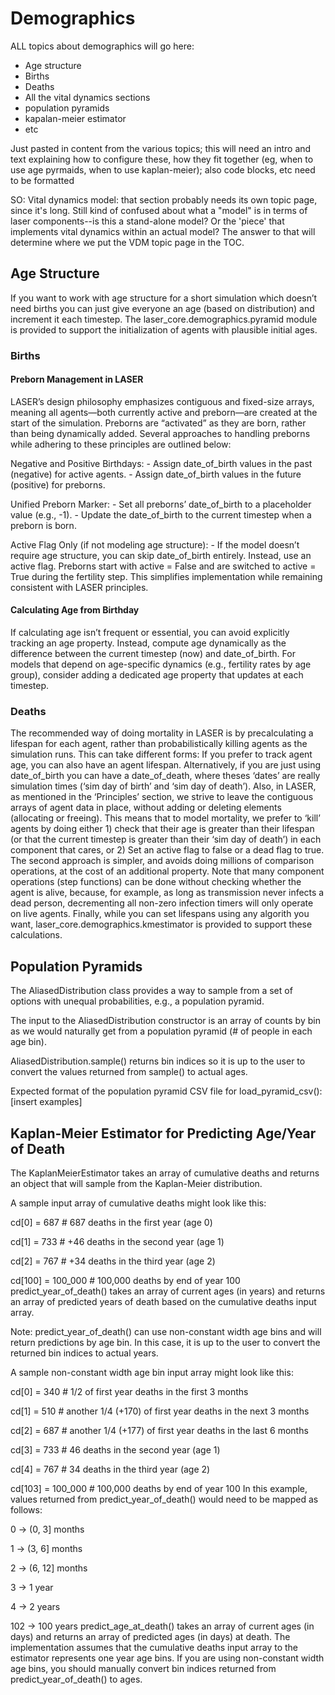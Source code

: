 # Demographics

ALL topics about demographics will go here:

- Age structure
- Births
- Deaths
- All the vital dynamics sections
- population pyramids
- kapalan-meier estimator
- etc

Just pasted in content from the various topics; this will need an intro and text explaining how to configure these, how they fit together (eg, when to use age pyrmaids, when to use kaplan-meier); also code blocks, etc need to be formatted

SO: Vital dynamics model: that section probably needs its own topic page, since it's long. Still kind of confused about what a "model" is in terms of laser components--is this a stand-alone model? Or the 'piece' that implements vital dynamics within an actual model? The answer to that will determine where we put the VDM topic page in the TOC.

## Age Structure

If you want to work with age structure for a short simulation which doesn’t need births you can just give everyone an age (based on distribution) and increment it each timestep. The laser_core.demographics.pyramid module is provided to support the initialization of agents with plausible initial ages.

### Births

#### Preborn Management in LASER

LASER’s design philosophy emphasizes contiguous and fixed-size arrays, meaning all agents—both currently active and preborn—are created at the start of the simulation. Preborns are “activated” as they are born, rather than being dynamically added. Several approaches to handling preborns while adhering to these principles are outlined below:

Negative and Positive Birthdays: - Assign date_of_birth values in the past (negative) for active agents. - Assign date_of_birth values in the future (positive) for preborns.

Unified Preborn Marker: - Set all preborns’ date_of_birth to a placeholder value (e.g., -1). - Update the date_of_birth to the current timestep when a preborn is born.

Active Flag Only (if not modeling age structure): - If the model doesn’t require age structure, you can skip date_of_birth entirely. Instead, use an active flag. Preborns start with active = False and are switched to active = True during the fertility step. This simplifies implementation while remaining consistent with LASER principles.

#### Calculating Age from Birthday

If calculating age isn’t frequent or essential, you can avoid explicitly tracking an age property. Instead, compute age dynamically as the difference between the current timestep (now) and date_of_birth. For models that depend on age-specific dynamics (e.g., fertility rates by age group), consider adding a dedicated age property that updates at each timestep.

### Deaths

The recommended way of doing mortality in LASER is by precalculating a lifespan for each agent, rather than probabilistically killing agents as the simulation runs. This can take different forms: If you prefer to track agent age, you can also have an agent lifespan. Alternatively, if you are just using date_of_birth you can have a date_of_death, where theses ‘dates’ are really simulation times (‘sim day of birth’ and ‘sim day of death’). Also, in LASER, as mentioned in the ‘Principles’ section, we strive to leave the contiguous arrays of agent data in place, without adding or deleting elements (allocating or freeing). This means that to model mortality, we prefer to ‘kill’ agents by doing either 1) check that their age is greater than their lifespan (or that the current timestep is greater than their ‘sim day of death’) in each component that cares, or 2) Set an active flag to false or a dead flag to true. The second approach is simpler, and avoids doing millions of comparison operations, at the cost of an additional property. Note that many component operations (step functions) can be done without checking whether the agent is alive, because, for example, as long as transmission never infects a dead person, decrementing all non-zero infection timers will only operate on live agents. Finally, while you can set lifespans using any algorith you want, laser_core.demographics.kmestimator is provided to support these calculations.


## Population Pyramids

The AliasedDistribution class provides a way to sample from a set of options with unequal probabilities, e.g., a population pyramid.

The input to the AliasedDistribution constructor is an array of counts by bin as we would naturally get from a population pyramid (# of people in each age bin).

AliasedDistribution.sample() returns bin indices so it is up to the user to convert the values returned from sample() to actual ages.

Expected format of the population pyramid CSV file for load_pyramid_csv(): [insert examples]


## Kaplan-Meier Estimator for Predicting Age/Year of Death

The KaplanMeierEstimator takes an array of cumulative deaths and returns an object that will sample from the Kaplan-Meier distribution.

A sample input array of cumulative deaths might look like this:

cd[0] = 687 # 687 deaths in the first year (age 0)

cd[1] = 733 # +46 deaths in the second year (age 1)

cd[2] = 767 # +34 deaths in the third year (age 2)

cd[100] = 100_000  # 100,000 deaths by end of year 100
predict_year_of_death() takes an array of current ages (in years) and returns an array of predicted years of death based on the cumulative deaths input array.

Note: predict_year_of_death() can use non-constant width age bins and will return predictions by age bin. In this case, it is up to the user to convert the returned bin indices to actual years.

A sample non-constant width age bin input array might look like this:

cd[0] = 340 # 1/2 of first year deaths in the first 3 months

cd[1] = 510 # another 1/4 (+170) of first year deaths in the next 3 months

cd[2] = 687 # another 1/4 (+177) of first year deaths in the last 6 months

cd[3] = 733 # 46 deaths in the second year (age 1)

cd[4] = 767 # 34 deaths in the third year (age 2)

cd[103] = 100_000  # 100,000 deaths by end of year 100
In this example, values returned from predict_year_of_death() would need to be mapped as follows:

0 -> (0, 3] months

1 -> (3, 6] months

2 -> (6, 12] months

3 -> 1 year

4 -> 2 years

102 -> 100 years
predict_age_at_death() takes an array of current ages (in days) and returns an array of predicted ages (in days) at death. The implementation assumes that the cumulative deaths input array to the estimator represents one year age bins. If you are using non-constant width age bins, you should manually convert bin indices returned from predict_year_of_death() to ages.